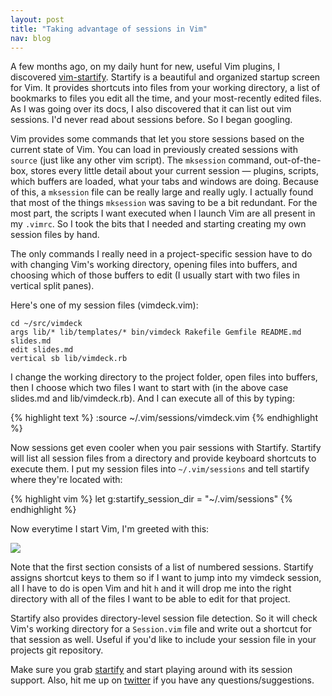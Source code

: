 ```yaml
---
layout: post
title: "Taking advantage of sessions in Vim"
nav: blog
---
```


A few months ago, on my daily hunt for new, useful Vim plugins, I discovered
[vim-startify](http://github.com/mhinz/vim-startify). Startify is a beautiful
and organized startup screen for Vim. It provides shortcuts into files from
your working directory, a list of bookmarks to files you edit all the time, and
your most-recently edited files. As I was going over its docs, I also
discovered that it can list out vim sessions. I'd never read about sessions
before. So I began googling.

Vim provides some commands that let you store sessions based on the current
state of Vim. You can load in previously created sessions with `source` (just
like any other vim script). The `mksession` command, out-of-the-box, stores every
little detail about your current session &mdash; plugins, scripts, which buffers are
loaded, what your tabs and windows are doing.  Because of this, a `mksession`
file can be really large and really ugly. I actually found that most of the
things `mksession` was saving to be a bit redundant. For the most part, the
scripts I want executed when I launch Vim are all present in my `.vimrc`. So I
took the bits that I needed and starting creating my own session files by hand.

The only commands I really need in a project-specific session have to do with
changing Vim's working directory, opening files into buffers, and choosing
which of those buffers to edit (I usually start with two files in vertical
split panes).

Here's one of my session files (vimdeck.vim):

<div class="highlight">
<pre><code><span class="k">cd</span> ~/src/vimdeck
<span class="k">args</span> lib/* lib/templates/* bin/vimdeck Rakefile Gemfile README.md slides.md
<span class="k">edit</span> slides.md
<span class="k">vertical sb</span> lib/vimdeck.rb</code></pre>
</div>

I change the working directory to the project folder, open files into buffers,
then I choose which two files I want to start with (in the above case slides.md
and lib/vimdeck.rb). And I can execute all of this by typing:

{% highlight text %}
:source ~/.vim/sessions/vimdeck.vim
{% endhighlight %}

Now sessions get even cooler when you pair sessions with Startify. Startify
will list all session files from a directory and provide keyboard shortcuts to
execute them. I put my session files into `~/.vim/sessions` and tell startify
where they're located with:

{% highlight vim %}
let g:startify_session_dir = "~/.vim/sessions"
{% endhighlight %}

Now everytime I start Vim, I'm greeted with this:

![](http://awes0.me/startify.png)

Note that the first section consists of a list of numbered sessions. Startify
assigns shortcut keys to them so if I want to jump into my vimdeck session, all
I have to do is open Vim and hit `h` and it will drop me into the right
directory with all of the files I want to be able to edit for that project.

Startify also provides directory-level session file detection. So it will check Vim's
working directory for a `Session.vim` file and write out a shortcut for that
session as well. Useful if you'd like to include your session file in your
projects git repository.

Make sure you grab [startify](http://github.com/mhinz/vim-startify) and start
playing around with its session support. Also, hit me up on
[twitter](http://twitter.com/tybenz) if you have any questions/suggestions.

